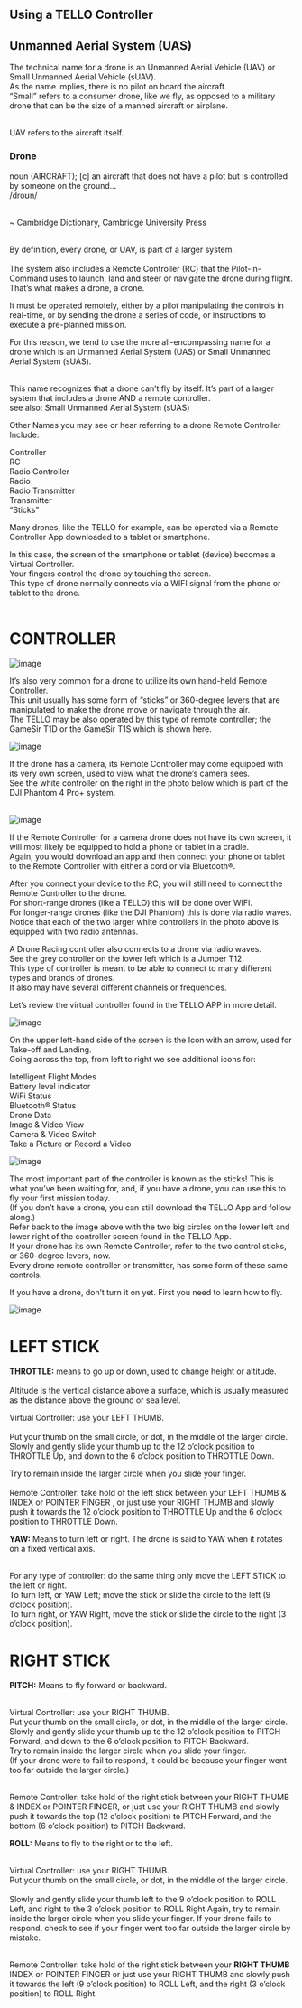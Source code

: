 ## Using a TELLO Controller

## Unmanned Aerial System (UAS)

The technical name for a drone is an Unmanned Aerial Vehicle (UAV) or Small Unmanned Aerial Vehicle (sUAV). <br>
As the name implies, there is no pilot on board the aircraft. <br>
“Small” refers to a consumer drone, like we fly, as opposed to a military drone that can be the size of a manned aircraft or airplane. 

<br> UAV refers to the aircraft itself.

### Drone

noun (AIRCRAFT); [c] an aircraft that does not have a pilot but is controlled by someone on the ground… <br>  /droʊn/<br> <br> 

~ Cambridge Dictionary, Cambridge University Press<br> <br> 

By definition, every drone, or UAV, is part of a larger system. <br> <br> 
The system also includes a Remote Controller (RC) that the Pilot-in-Command uses to launch, land and steer or navigate the drone during flight.<br> 
That’s what makes a drone, a drone. <br> 

It must be operated remotely, either by a pilot manipulating the controls in real-time, or by sending the drone a series of code, or instructions to execute a pre-planned mission.<br> 

For this reason, we tend to use the more all-encompassing name for a drone which is an Unmanned Aerial System (UAS) or Small Unmanned Aerial System (sUAS). <br> <br> 

This name recognizes that a drone can’t fly by itself. It’s part of a larger system that includes a drone AND a remote controller. <br>
see also: Small Unmanned Aerial System (sUAS) <br>

Other Names you may see or hear referring to a drone Remote Controller Include: <br>

Controller <br>
RC <br>
Radio Controller <br>
Radio <br>
Radio Transmitter <br>
Transmitter <br>
“Sticks” <br>

Many drones, like the TELLO for example, can be operated via a Remote Controller App downloaded to a tablet or smartphone.  <br>

In this case, the screen of the smartphone or tablet (device) becomes a Virtual Controller.  <br>
Your fingers control the drone by touching the screen.  <br>
This type of drone normally connects via a WIFI signal from the phone or tablet to the drone. <br> <br>

# CONTROLLER

![image](https://github.com/ions29/cpp-reading-material/assets/127531384/5e193a0a-dcc0-4e31-aaec-1414edb71486)


It’s also very common for a drone to utilize its own hand-held Remote Controller. <br>
This unit usually has some form of “sticks” or 360-degree levers that are manipulated to make the drone move or navigate through the air. <br>
The TELLO may be also operated by this type of remote controller; the GameSir T1D or the GameSir T1S which is shown here. <br>




![image](https://github.com/ions29/cpp-reading-material/assets/127531384/2e260100-4c2f-4cfe-aaf7-dab6c583bfb9)

If the drone has a camera, its Remote Controller may come equipped with its very own screen, used to view what the drone’s camera sees.  <br>
See the white controller on the right in the photo below which is part of the DJI Phantom 4 Pro+ system. <br> <br>



![image](https://github.com/ions29/cpp-reading-material/assets/127531384/2d0652f0-704a-4cb9-baf8-e7f0f2d4441e)

If the Remote Controller for a camera drone does not have its own screen, it will most likely be equipped to hold a phone or tablet in a cradle. <br>
Again, you would download an app and then connect your phone or tablet to the Remote Controller with either a cord or via Bluetooth®.<br>

After you connect your device to the RC, you will still need to connect the Remote Controller to the drone. <br>
For short-range drones (like a TELLO) this will be done over WIFI. <br>
For longer-range drones (like the DJI Phantom) this is done via radio waves. <br> 
Notice that each of the two larger white controllers in the photo above is equipped with two radio antennas.<br>

A Drone Racing controller also connects to a drone via radio waves.<br>
See the grey controller on the lower left which is a Jumper T12. <br>
This type of controller is meant to be able to connect to many different types and brands of drones. <br>
It also may have several different channels or frequencies.<br>

Let’s review the virtual controller found in the TELLO APP in more detail.<br>

![image](https://github.com/ions29/cpp-reading-material/assets/127531384/fa6bfba2-719e-4536-a1a7-3f3d671ecbc9)

On the upper left-hand side of the screen is the Icon with an arrow, used for Take-off and Landing. <br>
Going across the top, from left to right we see additional icons for:<br>

Intelligent Flight Modes<br>
Battery level indicator<br>
WiFi Status<br>
Bluetooth® Status<br>
Drone Data<br>
Image & Video View<br>
Camera & Video Switch<br>
Take a Picture or Record a Video<br>

![image](https://github.com/ions29/cpp-reading-material/assets/127531384/cf5eac9f-c9d4-4803-bc86-97c10c09f019)


The most important part of the controller is known as the sticks! This is what you’ve been waiting for, and, if you have a drone, you can use this to fly your first mission today. <br>
(If you don’t have a drone, you can still download the TELLO App and follow along.) <br>
Refer back to the image above with the two big circles on the lower left and lower right of the controller screen found in the TELLO App. <br>
If your drone has its own Remote Controller, refer to the two control sticks, or 360-degree levers, now.  <br>
Every drone remote controller or transmitter, has some form of these same controls. <br>

If you have a drone, don’t turn it on yet. First you need to learn how to fly. <br>

![image](https://github.com/ions29/cpp-reading-material/assets/127531384/e0b87a87-b3c7-4e61-ab22-49cf7c8ac8ad)



# LEFT STICK

**THROTTLE:** means to go up or down, used to change height or altitude. <br><br>
Altitude is the vertical distance above a surface, which is usually measured as the distance above the ground or sea level.<br>

Virtual Controller: use your LEFT THUMB. <br><br>
Put your thumb on the small circle, or dot, in the middle of the larger circle. <br>
Slowly and gently slide your thumb up to the 12 o’clock position to THROTTLE Up, and down to the 6 o’clock position to THROTTLE Down. <br>

Try to remain inside the larger circle when you slide your finger.<br><br>
Remote Controller: take hold of the left stick between your LEFT THUMB & INDEX or POINTER FINGER , or just use your RIGHT THUMB and slowly push it towards the 12 o’clock position to THROTTLE Up and the 6 o’clock position to THROTTLE Down.
 

**YAW:** Means to turn left or right. The drone is said to YAW when it rotates on a fixed vertical axis.<br><br>

For any type of controller: do the same thing only move the LEFT STICK to the left or right.<br>
To turn left, or YAW Left; move the stick or slide the circle to the left (9 o’clock position).<br>
To turn right, or YAW Right, move the stick or slide the circle to the right (3 o’clock position).<br>



# RIGHT STICK

**PITCH:** Means to fly forward or backward.<br><br>

Virtual Controller: use your RIGHT THUMB. <br>
Put your thumb on the small circle, or dot, in the middle of the larger circle. <br>
Slowly and gently slide your thumb up to the 12 o’clock position to PITCH Forward, and down to the 6 o’clock position to PITCH Backward. <br>
Try to remain inside the larger circle when you slide your finger. <br>
(If your drone were to fail to respond, it could be because your finger went too far outside the larger circle.)<br><br>

Remote Controller: take hold of the right stick between your RIGHT THUMB & INDEX or POINTER FINGER, or just use your RIGHT THUMB and slowly push it towards the top (12 o’clock position) to PITCH Forward, and the bottom (6 o’clock position) to PITCH Backward.
 

**ROLL:** Means to fly to the right or to the left.<br><br>

Virtual Controller: use your RIGHT THUMB. <br>
Put your thumb on the small circle, or dot, in the middle of the larger circle. <br><br>
Slowly and gently slide your thumb left to the 9 o’clock position to ROLL Left, and right to the 3 o’clock position to ROLL Right Again, try to remain inside the larger circle when you slide your finger. If your drone fails to respond, check to see if your finger went too far outside the larger circle by mistake.<br><br>

Remote Controller: take hold of the right stick between your **RIGHT THUMB** INDEX or POINTER FINGER or just use your RIGHT THUMB and slowly push it towards the left (9 o’clock position) to ROLL Left, and the right (3 o’clock position) to ROLL Right.



